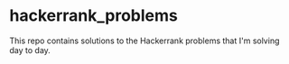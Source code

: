 # hackerrank_problems
This repo contains solutions to the Hackerrank problems that I'm solving day to day.
